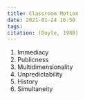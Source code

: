 ```yaml
---
title: Classroom Motion
date: 2021-01-24 16:50
tags:
citation: (Doyle, 1980)
---
```


1. Immediacy
2. Publicness
3. Multidimensionality
4. Unpredictability
5. History
6. Simultaneity
